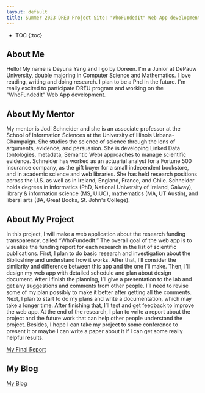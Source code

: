 ```yaml
---
layout: default
title: Summer 2023 DREU Project Site: "WhoFundedIt" Web App development
---
```


* TOC
{:toc}

## About Me

Hello! My name is Deyuna Yang and I go by Doreen. I'm a Junior at DePauw University, double majoring in Computer Science and Mathematics. I love reading, writing and doing research. I plan to be a Phd in the future. I'm really excited to participate DREU program and working on the "WhoFundedIt" Web App development. 

## About My Mentor

My mentor is Jodi Schneider and she is an associate professor at the School of Information Sciences at the University of Illinois Urbana-Champaign. She studies the science of science through the lens of arguments, evidence, and persuasion. She is developing Linked Data (ontologies, metadata, Semantic Web) approaches to manage scientific evidence. Schneider has worked as an actuarial analyst for a Fortune 500 insurance company, as the gift buyer for a small independent bookstore, and in academic science and web libraries. She has held research positions across the U.S. as well as in Ireland, England, France, and Chile. Schneider holds degrees in informatics (PhD, National University of Ireland, Galway), library & information science (MS, UIUC), mathematics (MA, UT Austin), and liberal arts (BA, Great Books, St. John's College).

## About My Project

In this project, I will make a web application about the research funding transparency, called “WhoFundedIt.” The overall goal of the web app is to visualize the funding report for each research in the list of scientific publications. First, I plan to do basic research and investigation about the Biblioshiny and understand how it works. After that, I’ll consider the similarity and difference between this app and the one I’ll make. Then, I’ll design my web app with detailed schedule and plan about design document. After I finish the planning, I’ll give a presentation to the lab and get any suggestions and comments from other people. I’ll need to revise some of my plan possibly to make it better after getting all the comments. Next, I plan to start to do my plans and write a documentation, which may take a longer time. After finishing that, I’ll test and get feedback to improve the web app. At the end of the research, I plan to write a report about the project and the future work that can help other people understand the project. Besides, I hope I can take my project to some conference to present it or maybe I can write a paper about it if I can get some really helpful results.  

[My Final Report](files/finalreport.pdf)

## My Blog

[My Blog](blog.html)

